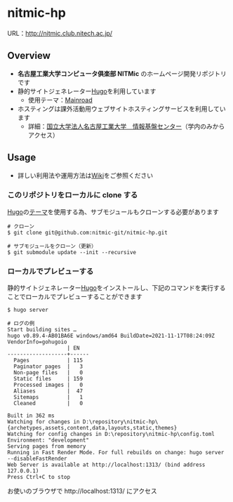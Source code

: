 # nitmic-hp

URL：http://nitmic.club.nitech.ac.jp/

## Overview

- **名古屋工業大学コンピュータ俱楽部 NITMic** のホームページ開発リポジトリです
- 静的サイトジェネレーター[Hugo](https://github.com/gohugoio/hugo)を利用しています
  - 使用テーマ：[Mainroad](https://github.com/Vimux/Mainroad)
- ホスティングは課外活動用ウェブサイトホスティングサービスを利用しています
  - 詳細：[国立大学法人名古屋工業大学　情報基盤センター](https://www.cc.nitech.ac.jp/service/students/web-hosting-club.html)（学内のみからアクセス）

## Usage

- 詳しい利用法や運用方法は[Wiki](https://github.com/nitmic-git/nitmic-hp/wiki)をご参照ください

### このリポジトリをローカルに clone する

[Hugo](https://github.com/gohugoio/hugo)の[テーマ](https://themes.gohugo.io/)を使用する為、サブモジュールもクローンする必要があります

```
# クローン
$ git clone git@github.com:nitmic-git/nitmic-hp.git

# サブモジュールをクローン（更新）
$ git submodule update --init --recursive
```

### ローカルでプレビューする

静的サイトジェネレーター[Hugo](https://github.com/gohugoio/hugo)をインストールし、下記のコマンドを実行することでローカルでプレビューすることができます

```
$ hugo server

# ログの例
Start building sites …
hugo v0.89.4-AB01BA6E windows/amd64 BuildDate=2021-11-17T08:24:09Z VendorInfo=gohugoio
                   | EN
-------------------+------
  Pages            | 115
  Paginator pages  |   3
  Non-page files   |   0
  Static files     | 159
  Processed images |   0
  Aliases          |  47
  Sitemaps         |   1
  Cleaned          |   0

Built in 362 ms
Watching for changes in D:\repository\nitmic-hp\{archetypes,assets,content,data,layouts,static,themes}
Watching for config changes in D:\repository\nitmic-hp\config.toml
Environment: "development"
Serving pages from memory
Running in Fast Render Mode. For full rebuilds on change: hugo server --disableFastRender
Web Server is available at http://localhost:1313/ (bind address 127.0.0.1)
Press Ctrl+C to stop
```

お使いのブラウザで http://localhost:1313/ にアクセス

